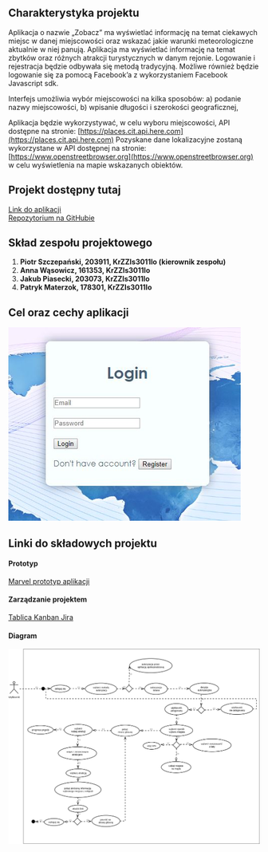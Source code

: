 ## Charakterystyka projektu
  
Aplikacja o nazwie „Zobacz” ma wyświetlać informację na temat ciekawych miejsc w danej
miejscowości oraz wskazać jakie warunki meteorologiczne aktualnie w niej panują. Aplikacja ma
wyświetlać informację na temat zbytków oraz różnych atrakcji turystycznych w danym rejonie.
Logowanie i rejestracja będzie odbywała się metodą tradycyjną. Możliwe również będzie logowanie
się za pomocą Facebook’a z wykorzystaniem Facebook Javascript sdk.


Interfejs umożliwia wybór miejscowości na kilka sposobów:
a) podanie nazwy miejscowości,
b) wpisanie długości i szerokości geograficznej,


Aplikacja będzie wykorzystywać, w celu wyboru miejscowości, API dostępne na stronie:
[https://places.cit.api.here.com](https://places.cit.api.here.com)
Pozyskane dane lokalizacyjne zostaną wykorzystane w API dostępnej na stronie:
[https://www.openstreetbrowser.org](https://www.openstreetbrowser.org)
w celu wyświetlenia na mapie wskazanych obiektów.
  
## Projekt dostępny tutaj

[Link do aplikacji](https://zobacz-9b594.web.app/)  
[Repozytorium na GitHubie](https://github.com/zobaczteam/zobacz)
  
## Skład zespołu projektowego

1. **Piotr Szczepański, 203911, KrZZIs3011Io (kierownik zespołu)**
2. **Anna Wąsowicz,     161353, KrZZIs3011Io**
3. **Jakub Piasecki,    203073, KrZZIs3011Io**
4. **Patryk Materzok,   178301, KrZZIs3011Io**
  
## Cel oraz cechy aplikacji

![](Login.JPG)

  
## Linki do składowych projektu

#### Prototyp
[Marvel prototyp aplikacji](https://marvelapp.com/c064774)
  
#### Zarządzanie projektem
[Tablica Kanban Jira](https://zobacz.atlassian.net/secure/RapidBoard.jspa?rapidView=1&projectKey=ZOB&atlOrigin=eyJpIjoiZjQwOTk2OWNhMWQ3NDliYmIyMjM5MzIwZDIzZjgxMTEiLCJwIjoiaiJ9)

#### Diagram
![Diagram DIA](DiagramDIA.png)
